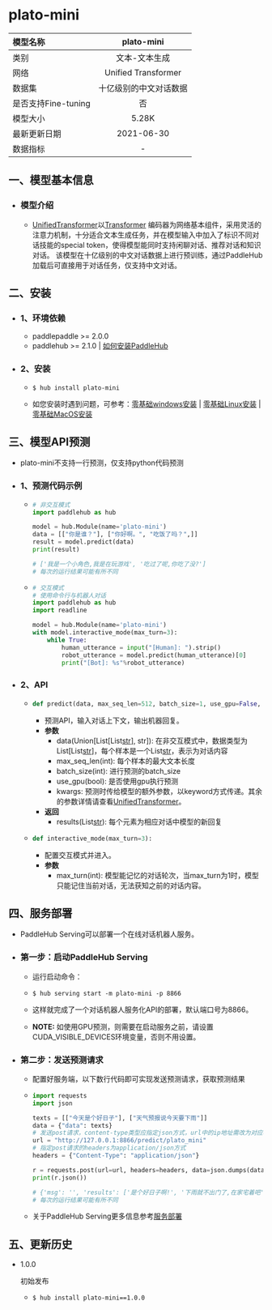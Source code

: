 # plato-mini

| 模型名称            |       plato-mini       |
| :------------------ | :--------------------: |
| 类别                |     文本-文本生成      |
| 网络                |  Unified Transformer   |
| 数据集              | 十亿级别的中文对话数据 |
| 是否支持Fine-tuning |           否           |
| 模型大小            |         5.28K          |
| 最新更新日期        |       2021-06-30       |
| 数据指标            |           -            |

## 一、模型基本信息

- ### 模型介绍
  - [UnifiedTransformer](https://arxiv.org/abs/2006.16779)以[Transformer](https://arxiv.org/abs/1706.03762) 编码器为网络基本组件，采用灵活的注意力机制，十分适合文本生成任务，并在模型输入中加入了标识不同对话技能的special token，使得模型能同时支持闲聊对话、推荐对话和知识对话。
该模型在十亿级别的中文对话数据上进行预训练，通过PaddleHub加载后可直接用于对话任务，仅支持中文对话。


## 二、安装

- ### 1、环境依赖

  - paddlepaddle >= 2.0.0
  - paddlehub >= 2.1.0    | [如何安装PaddleHub](../../../../docs/docs_ch/get_start/installation.rst)
  
- ### 2、安装

  - ```shell
    $ hub install plato-mini
    ```
  - 如您安装时遇到问题，可参考：[零基础windows安装](../../../../docs/docs_ch/get_start/windows_quickstart.md)
 | [零基础Linux安装](../../../../docs/docs_ch/get_start/linux_quickstart.md) | [零基础MacOS安装](../../../../docs/docs_ch/get_start/mac_quickstart.md)

## 三、模型API预测

- plato-mini不支持一行预测，仅支持python代码预测

- ### 1、预测代码示例

  - ```python
    # 非交互模式
    import paddlehub as hub
    
    model = hub.Module(name='plato-mini')
    data = [["你是谁？"], ["你好啊。", "吃饭了吗？",]]
    result = model.predict(data)
    print(result)
    
    # ['我是一个小角色,我是在玩游戏', '吃过了呢,你吃了没?']
    # 每次的运行结果可能有所不同
    ```
    
  - ```python
    # 交互模式
    # 使用命令行与机器人对话
    import paddlehub as hub
    import readline
    
    model = hub.Module(name='plato-mini')
    with model.interactive_mode(max_turn=3):
        while True:
            human_utterance = input("[Human]: ").strip()
            robot_utterance = model.predict(human_utterance)[0]
            print("[Bot]: %s"%robot_utterance)
    ```

- ### 2、API

  - ```python
    def predict(data, max_seq_len=512, batch_size=1, use_gpu=False, **kwargs):
    ```

    - 预测API，输入对话上下文，输出机器回复。
    - **参数**
      - data(Union[List[List[str](https://www.paddlepaddle.org.cn/hubdetail?name=plato-mini&en_category=TextGeneration)], str]): 在非交互模式中，数据类型为List[List[str](https://www.paddlepaddle.org.cn/hubdetail?name=plato-mini&en_category=TextGeneration)]，每个样本是一个List[str](https://www.paddlepaddle.org.cn/hubdetail?name=plato-mini&en_category=TextGeneration)，表示为对话内容
      - max_seq_len(int): 每个样本的最大文本长度
      - batch_size(int): 进行预测的batch_size
      - use_gpu(bool): 是否使用gpu执行预测
      - kwargs: 预测时传给模型的额外参数，以keyword方式传递。其余的参数详情请查看[UnifiedTransformer](https://github.com/PaddlePaddle/PaddleNLP/tree/develop/examples/dialogue/unified_transformer)。
    - **返回**
      - results(List[str](https://www.paddlepaddle.org.cn/hubdetail?name=plato-mini&en_category=TextGeneration)): 每个元素为相应对话中模型的新回复
    
  - ```python
    def interactive_mode(max_turn=3):
    ```
  
    - 配置交互模式并进入。
    - **参数**
      - max_turn(int): 模型能记忆的对话轮次，当max_turn为1时，模型只能记住当前对话，无法获知之前的对话内容。


## 四、服务部署

- PaddleHub Serving可以部署一个在线对话机器人服务。

- ### 第一步：启动PaddleHub Serving

  - 运行启动命令：
  - ```shell
    $ hub serving start -m plato-mini -p 8866
    ```

  - 这样就完成了一个对话机器人服务化API的部署，默认端口号为8866。
  - **NOTE:** 如使用GPU预测，则需要在启动服务之前，请设置CUDA_VISIBLE_DEVICES环境变量，否则不用设置。


- ### 第二步：发送预测请求

  - 配置好服务端，以下数行代码即可实现发送预测请求，获取预测结果

  - ```python
    import requests
    import json
    
    texts = [["今天是个好日子"], ["天气预报说今天要下雨"]]
    data = {"data": texts}
    # 发送post请求，content-type类型应指定json方式，url中的ip地址需改为对应机器的ip
    url = "http://127.0.0.1:8866/predict/plato_mini"
    # 指定post请求的headers为application/json方式
    headers = {"Content-Type": "application/json"}
    
    r = requests.post(url=url, headers=headers, data=json.dumps(data))
    print(r.json())
    
    # {'msg': '', 'results': ['是个好日子啊!', '下雨就不出门了,在家宅着吧'], 'status': '000'}
    # 每次的运行结果可能有所不同
    ```
    
  - 关于PaddleHub Serving更多信息参考[服务部署](../../../../docs/docs_ch/tutorial/serving.md)

## 五、更新历史

* 1.0.0

  初始发布
  
  - ```shell
    $ hub install plato-mini==1.0.0
    ```
